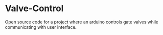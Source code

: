 # Valve-Control
Open source code for a project where an arduino controls gate valves while communicating with user interface.
